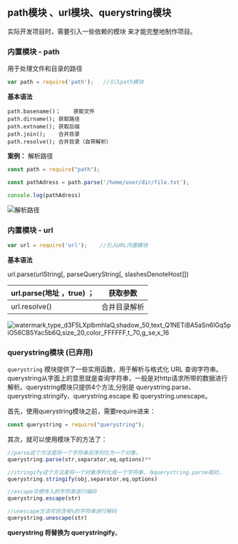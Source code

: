 ## path模块 、url模块、querystring模块 

实际开发项目时，需要引入一些依赖的模块 来才能完整地制作项目。

### 内置模块 - path

用于处理文件和目录的路径

```javascript
var path = require('path');   //引入path模块
```

**基本语法**

```
path.basename()；	获取文件
path.dirname();	获取路径
path.extname();	获取后缀
path.join();	合并目录
path.resolve();	合并目录（自带解析）
```

**案例：** 解析路径

```javascript
const path = require("path");

const pathAdress = path.parse('/home/user/dir/file.txt');

console.log(pathAdress)
```

![解析路径](https://user-images.githubusercontent.com/94358089/177195242-19ee4f3b-260d-4298-beae-7487fd16b944.png)



### 内置模块 - url

```javascript
var url = require('url');    //引入URL内置模块
```

 **基本语法**

url.parse(urlString[, parseQueryString[, slashesDenoteHost]])

| url.parse(地址 ，true) ； | 获取参数     |
| ------------------------- | ------------ |
| url.resolve()             | 合并目录解析 |

![watermark,type_d3F5LXplbmhlaQ,shadow_50,text_Q1NETiBA5aSn6IGq5piO56CB5Yac5b6Q,size_20,color_FFFFFF,t_70,g_se,x_16](https://user-images.githubusercontent.com/94358089/177195337-ebcc8d35-d1c5-4ec2-a443-51c6b012147f.png)


### querystring模块   (已弃用)

`querystring` 模块提供了一些实用函数，用于解析与格式化 URL 查询字符串。querystring从字面上的意思就是查询字符串，一般是对http请求所带的数据进行解析。querystring模块只提供4个方法,分别是 querystring.parse、querystring.stringify、querystring.escape 和 querystring.unescape。

首先，使用querystring模块之前，需要require进来：

```typescript
const querystring = require("querystring");
```

其次，就可以使用模块下的方法了：

```javascript
//parse这个方法是将一个字符串反序列化为一个对象。
querystring.parse(str,separator,eq,options)**

//stringify这个方法是将一个对象序列化成一个字符串，与querystring.parse相对。
querystring.stringify(obj,separator,eq,options)

//escape可使传入的字符串进行编码
querystring.escape(str)

//unescape方法可将含有%的字符串进行解码
querystring.unescape(str)
```

**querystring 将替换为 querystringify**。

